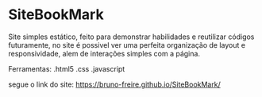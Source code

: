 # SiteBookMark
Site simples estático, feito para demonstrar habilidades e reutilizar códigos futuramente, no site é possivel ver uma perfeita organização de layout e responsividade, alem de interações simples com a página.

Ferramentas:
.html5
.css
.javascript

segue o link do site: https://bruno-freire.github.io/SiteBookMark/
